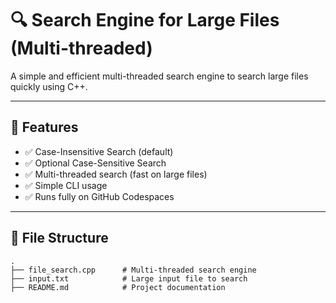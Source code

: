 # 🔍 Search Engine for Large Files (Multi-threaded)

A simple and efficient multi-threaded search engine to search large files quickly using C++.

---

## 🚀 Features
- ✅ Case-Insensitive Search (default)
- ✅ Optional Case-Sensitive Search
- ✅ Multi-threaded search (fast on large files)
- ✅ Simple CLI usage
- ✅ Runs fully on GitHub Codespaces

---

## 📂 File Structure
```text
.
├── file_search.cpp      # Multi-threaded search engine
├── input.txt            # Large input file to search
├── README.md            # Project documentation

